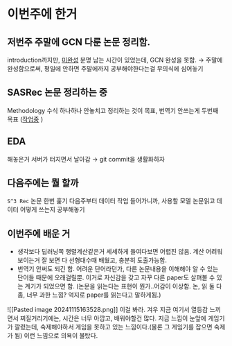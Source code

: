 
# 이번주에 한거
## 저번주 주말에 GCN 다룬 논문 정리함.

introduction까지만, [미완성](https://github.com/Sudkorea/aistudy/blob/main/%EB%85%BC%EB%AC%B8/Graph/GCN.md)
분명 남는 시간이 있었는데, GCN 완성을 못함. → 주말에 완성함으로써, 평일에 안하면 주말에까지 공부해야한다는걸 무의식에 심어놓기

## SASRec 논문 정리하는 중

Methodology 수식 하나하나 안놓치고 정리하는 것이 목표, 번역기 안쓰는게 두번째 목표 
([작업중](https://github.com/Sudkorea/aistudy/blob/main/%EB%85%BC%EB%AC%B8/self_attention_in_recsys/Self-Attentive%20Sequential%20Recommendation.md) ) 

## EDA 
해놓은거 서버가 터지면서 날아감 → git commit을 생활화하자 

## 다음주에는 뭘 할까
`S^3 Rec` 논문 한번 훑기
다음주부터 데이터 작업 들어가니까, 사용할 모델 논문읽고 데이터 어떻게 쓰는지 공부해놓기

## 이번주에 배운 거
- 생각보다 딥러닝쪽 행렬계산같은거 세세하게 들여다보면 어렵진 않음. 계산 어려워보이는거 잘 보면 다 선형대수때 배웠고, 충분히 도출가능함.
- 번역기 안써도 되긴 함. 어려운 단어라던가, 다른 논문내용을 이해해야 알 수 있는 단어들 때문에 오래걸릴뿐. 이거로 자신감을 갖고 자꾸 다른 paper도 살펴볼 수 있는 계기가 되었으면 함. (논문을 읽는다는 표현이 뭔가..어감이 이상함. 논, 읽 둘 다 좀, 너무 과한 느낌? 억지로 paper를 읽는다고 말하게됨.)

![[Pasted image 20241115163528.png]]
이걸 봐라. 겨우 지금 여기서 열등감 느끼면서 찌질거리기에는, 시간은 너무 아깝고, 배워야할건 많다. 지금 느낌이 눈앞에 게임기가 깔렸는데, 숙제해야하서 게임을 못하고 있는 느낌이다.(물론 그 게임기를 잡으면 숙제가 됨) 이런 느낌으로 의욕이 불탔다.